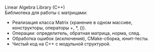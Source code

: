 Linear Algebra Library (C++)    
Библиотека для работы с матрицами:

- Реализация класса Matrix (хранение в одном массиве, конструкторы, операторы +, *, ()).
- Операции: определитель, обратная матрица, норма, след.
- Обработка ошибок (исключения), CMake-сборка, юнит-тесты.
- Чистый код на C++ с модульной структурой.
